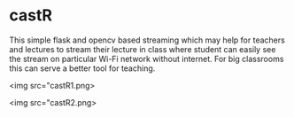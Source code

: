 # castR

This simple flask and opencv based streaming which may help for teachers and lectures to stream their lecture in class
where student can easily see the stream on particular Wi-Fi network without internet. For big classrooms this can serve a better tool for teaching.  

<img src="castR1.png>
          
<img src="castR2.png>
